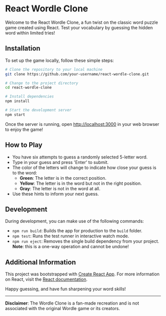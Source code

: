 # React Wordle Clone

Welcome to the React Wordle Clone, a fun twist on the classic word puzzle game created using React. Test your vocabulary by guessing the hidden word within limited tries!

## Installation

To set up the game locally, follow these simple steps:

```bash
# Clone the repository to your local machine
git clone https://github.com/your-username/react-wordle-clone.git

# Change to the project directory
cd react-wordle-clone

# Install dependencies
npm install

# Start the development server
npm start
```

Once the server is running, open [http://localhost:3000](http://localhost:3000) in your web browser to enjoy the game!

## How to Play

- You have six attempts to guess a randomly selected 5-letter word.
- Type in your guess and press 'Enter' to submit.
- The color of the letters will change to indicate how close your guess is to the word:
  - **Green**: The letter is in the correct position.
  - **Yellow**: The letter is in the word but not in the right position.
  - **Gray**: The letter is not in the word at all.
- Use these hints to inform your next guess.

## Development

During development, you can make use of the following commands:

- `npm run build`: Builds the app for production to the `build` folder.
- `npm test`: Runs the test runner in interactive watch mode.
- `npm run eject`: Removes the single build dependency from your project. **Note**: this is a one-way operation and cannot be undone!

## Additional Information

This project was bootstrapped with [Create React App](https://github.com/facebook/create-react-app). For more information on React, visit the [React documentation](https://reactjs.org/).

Happy guessing, and have fun sharpening your word skills!

---

**Disclaimer**: The Wordle Clone is a fan-made recreation and is not associated with the original Wordle game or its creators.
